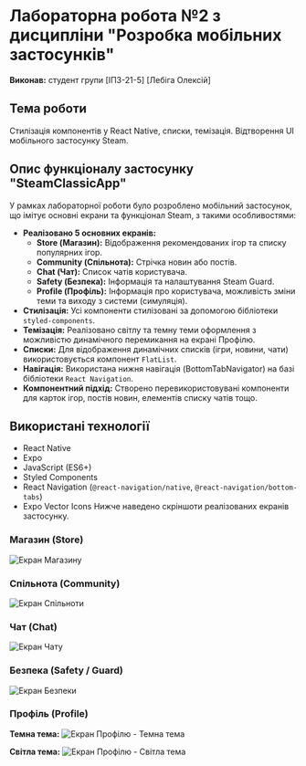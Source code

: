 # Лабораторна робота №2 з дисципліни "Розробка мобільних застосунків"

**Виконав:** студент групи [ІПЗ-21-5] [Лебіга Олексій]

## Тема роботи
Стилізація компонентів у React Native, списки, темізація. Відтворення UI мобільного застосунку Steam.

## Опис функціоналу застосунку "SteamClassicApp"
У рамках лабораторної роботи було розроблено мобільний застосунок, що імітує основні екрани та функціонал Steam, з такими особливостями:

* **Реалізовано 5 основних екранів:**
    * **Store (Магазин):** Відображення рекомендованих ігор та списку популярних ігор.
    * **Community (Спільнота):** Стрічка новин або постів.
    * **Chat (Чат):** Список чатів користувача.
    * **Safety (Безпека):** Інформація та налаштування Steam Guard.
    * **Profile (Профіль):** Інформація про користувача, можливість зміни теми та виходу з системи (симуляція).
* **Стилізація:** Усі компоненти стилізовані за допомогою бібліотеки `styled-components`.
* **Темізація:** Реалізовано світлу та темну теми оформлення з можливістю динамічного перемикання на екрані Профілю.
* **Списки:** Для відображення динамічних списків (ігри, новини, чати) використовується компонент `FlatList`.
* **Навігація:** Використана нижня навігація (BottomTabNavigator) на базі бібліотеки `React Navigation`.
* **Компонентний підхід:** Створено перевикористовувані компоненти для карток ігор, постів новин, елементів списку чатів тощо.

## Використані технології
* React Native
* Expo
* JavaScript (ES6+)
* Styled Components
* React Navigation (`@react-navigation/native`, `@react-navigation/bottom-tabs`)
* Expo Vector Icons
Нижче наведено скріншоти реалізованих екранів застосунку.

### Магазин (Store)
![Екран Магазину](assets/images/store.jpg)

### Спільнота (Community)
![Екран Спільноти](assets/images/community.jpg)

### Чат (Chat)
![Екран Чату](assets/images/chat.jpg)

### Безпека (Safety / Guard)
![Екран Безпеки](assets/images/guard.jpg)

### Профіль (Profile)

**Темна тема:**
![Екран Профілю - Темна тема](assets/images/profileDark.jpg)

**Світла тема:**
![Екран Профілю - Світла тема](assets/images/profileWhite.jpg)